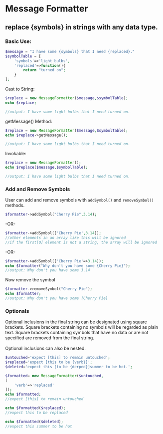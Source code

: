 # Message Formatter
## replace {symbols} in strings with any data type.


### Basic Use:
```php
$message = "I have some {symbols} that I need {replaced}."
$symbolTable = [
    'symbols'=>'light bulbs',
    'replaced'=>function(){
        return "turned on";
    }
];
```
Cast to String:
```php
$replace = new MessageFormatter($message,$symbolTable);
echo $replace;

//output: I have some light bulbs that I need turned on.
```
getMessage() Method:
```php
$replace = new MessageFormatter($message,$symbolTable);
echo $replace->getMessage();

//output: I have some light bulbs that I need turned on.
```
Invokable:
```php
$replace = new MessageFormatter();
echo $replace($message,$symbolTable);

//output: I have some light bulbs that I need turned on.
```

### Add and Remove Symbols
User can add and remove symbols with ```addSymbol()``` and ```removeSymbol()``` methods.
```php
$formatter->addSymbol("Cherry Pie",3.14);
```
-OR-
```php
$formatter->addSymbol(['Cherry Pie',3.14]);
//other elements in an array like this will be ignored
//if the first[0] element is not a string, the array will be ignored
```
-OR-
```php
$formatter->addSymbol(['Cherry Pie'=>3.14]);
echo $formatter("Why don't you have some {Cherry Pie}");
//output: Why don't you have some 3.14
```
Now remove the symbol
```php
$formatter->removeSymbol("Cherry Pie");
echo $formatter;
//output: Why don't you have some {Cherry Pie}
```
### Optionals
Optional inclusions in the final string can be designated using square brackets. Square brackets containing no symbols will be regarded as plain text. Square brackets containing symbols that have no data or are not specified are removed from the final string.<br><br>
Optional inclusions can also be nested.
```php
$untouched='expect [this] to remain untouched';
$replaced='expect [this to be {verb}]';
$deleted='expect this [to be {derped}]summer to be hot.';

$formatted= new MessageFormatter($untouched,
[
    'verb'=>'replaced'
]);
echo $formatted;
//expect [this] to remain untouched

echo $formatted($replaced);
//expect this to be replaced

echo $formatted($deleted);
//expect this summer to be hot
```